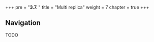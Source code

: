 +++
pre = "<b>3.7. </b>"
title = "Multi replica"
weight = 7
chapter = true
+++

## Navigation

TODO
